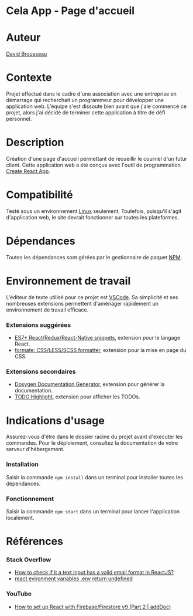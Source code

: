 # Cela App - Page d'accueil
#
# Auteur
[David Brousseau](mailto:davousseau@gmail.com)

# Contexte
Projet effectué dans le cadre d'une association avec une entreprise en démarrage qui recherchait un programmeur pour développer une application web. L'équipe s'est dissoute bien avant que j'aie commencé ce projet, alors j'ai décidé de terminer cette application à titre de défi personnel.

# Description
Création d'une page d'accueil permettant de recueillir le courriel d'un futur client. Cette application web a été conçue avec l'outil de programmation [Create React App](https://create-react-app.dev/).

# Compatibilité
Testé sous un environnement [Linux](https://linuxmint.com/) seulement. Toutefois, puisqu'il s'agit d'application web, le site devrait fonctionner sur toutes les plateformes.

# Dépendances
Toutes les dépendances sont gérées par le gestionnaire de paquet [NPM](https://www.npmjs.com/).

# Environnement de travail
L'éditeur de texte utilisé pour ce projet est [VSCode](https://code.visualstudio.com/). Sa simplicité et ses nombreuses extensions permettent d'aménager rapidement un environnement de travail efficace.

### Extensions suggérées
- [ES7+ React/Redux/React-Native snippets](https://marketplace.visualstudio.com/items?itemName=dsznajder.es7-react-js-snippets), extension pour le langage React.
- [formate: CSS/LESS/SCSS formatter](https://marketplace.visualstudio.com/items?itemName=MikeBovenlander.formate), extension pour la mise en page du CSS.

### Extensions secondaires
- [Doxygen Documentation Generator](https://marketplace.visualstudio.com/items?itemName=cschlosser.doxdocgen), extension pour générer la documentation.
- [TODO Highlight](https://marketplace.visualstudio.com/items?itemName=wayou.vscode-todo-highlight), extension pour afficher les TODOs.

# Indications d'usage
Assurez-vous d'être dans le dossier racine du projet avant d'executer les commandes. Pour le déploiement, consultez la documentation de votre serveur d'hébergement.

### Installation
Saisir la commande `npm install` dans un terminal pour installer toutes les dépendances. 

### Fonctionnement
Saisir la commande `npm start` dans un terminal pour lancer l'application localement. 

# Références
### Stack Overflow
- [How to check if it a text input has a valid email format in ReactJS?](https://stackoverflow.com/questions/39356826/how-to-check-if-it-a-text-input-has-a-valid-email-format-in-reactjs)
- [react evironment variables .env return undefined](https://stackoverflow.com/questions/53237293/react-evironment-variables-env-return-undefined)

### YouTube
- [How to set up React with Firebase/Firestore v9 (Part 2 | addDoc)](https://www.youtube.com/watch?v=YpuyxBfYRT8&t=31s)
